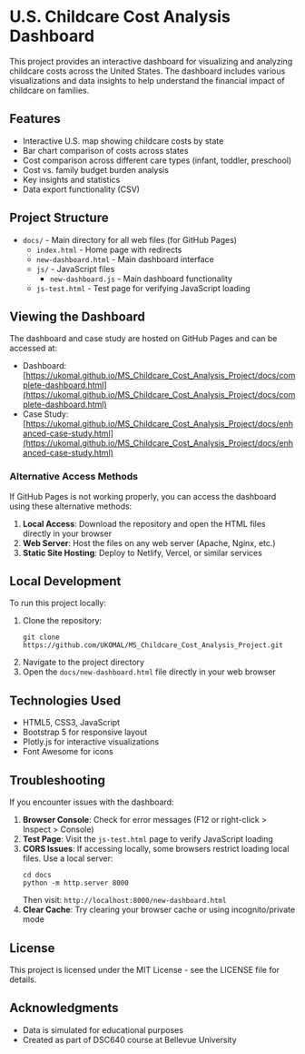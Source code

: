 # U.S. Childcare Cost Analysis Dashboard

This project provides an interactive dashboard for visualizing and analyzing childcare costs across the United States. The dashboard includes various visualizations and data insights to help understand the financial impact of childcare on families.

## Features

- Interactive U.S. map showing childcare costs by state
- Bar chart comparison of costs across states
- Cost comparison across different care types (infant, toddler, preschool)
- Cost vs. family budget burden analysis
- Key insights and statistics
- Data export functionality (CSV)

## Project Structure

- `docs/` - Main directory for all web files (for GitHub Pages)
  - `index.html` - Home page with redirects
  - `new-dashboard.html` - Main dashboard interface
  - `js/` - JavaScript files
    - `new-dashboard.js` - Main dashboard functionality
  - `js-test.html` - Test page for verifying JavaScript loading

## Viewing the Dashboard

The dashboard and case study are hosted on GitHub Pages and can be accessed at:
- Dashboard: [https://ukomal.github.io/MS_Childcare_Cost_Analysis_Project/docs/complete-dashboard.html](https://ukomal.github.io/MS_Childcare_Cost_Analysis_Project/docs/complete-dashboard.html)
- Case Study: [https://ukomal.github.io/MS_Childcare_Cost_Analysis_Project/docs/enhanced-case-study.html](https://ukomal.github.io/MS_Childcare_Cost_Analysis_Project/docs/enhanced-case-study.html)

### Alternative Access Methods

If GitHub Pages is not working properly, you can access the dashboard using these alternative methods:

1. **Local Access**: Download the repository and open the HTML files directly in your browser
2. **Web Server**: Host the files on any web server (Apache, Nginx, etc.)
3. **Static Site Hosting**: Deploy to Netlify, Vercel, or similar services

## Local Development

To run this project locally:

1. Clone the repository:
   ```
   git clone https://github.com/UKOMAL/MS_Childcare_Cost_Analysis_Project.git
   ```
2. Navigate to the project directory
3. Open the `docs/new-dashboard.html` file directly in your web browser

## Technologies Used

- HTML5, CSS3, JavaScript
- Bootstrap 5 for responsive layout
- Plotly.js for interactive visualizations
- Font Awesome for icons

## Troubleshooting

If you encounter issues with the dashboard:

1. **Browser Console**: Check for error messages (F12 or right-click > Inspect > Console)
2. **Test Page**: Visit the `js-test.html` page to verify JavaScript loading
3. **CORS Issues**: If accessing locally, some browsers restrict loading local files. Use a local server:
   ```
   cd docs
   python -m http.server 8000
   ```
   Then visit: `http://localhost:8000/new-dashboard.html`
4. **Clear Cache**: Try clearing your browser cache or using incognito/private mode

## License

This project is licensed under the MIT License - see the LICENSE file for details.

## Acknowledgments

- Data is simulated for educational purposes
- Created as part of DSC640 course at Bellevue University

